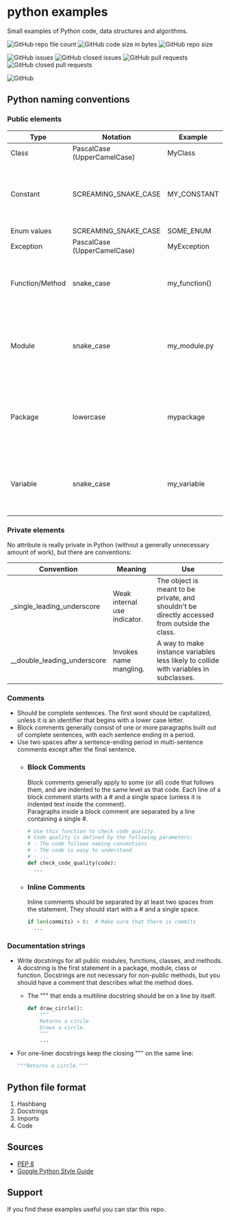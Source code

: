 # python examples

Small examples of Python code, data structures and algorithms.

![GitHub repo file count](https://img.shields.io/github/directory-file-count/rubenhortas/python_examples)
![GitHub code size in bytes](https://img.shields.io/github/languages/code-size/rubenhortas/python_examples)
![GitHub repo size](https://img.shields.io/github/repo-size/rubenhortas/python_examples)

![GitHub issues](https://img.shields.io/github/issues-raw/rubenhortas/python_examples?logo=github)
![GitHub closed issues](https://img.shields.io/github/issues-closed-raw/rubenhortas/python_examples?logo=github)
![GitHub pull requests](https://img.shields.io/github/issues-pr-raw/rubenhortas/python_examples?&logo=github)
![GitHub closed pull requests](https://img.shields.io/github/issues-pr-closed-raw/rubenhortas/python_examples?logo=github)

![GitHub](https://img.shields.io/github/license/rubenhortas/python_examples)

## Python naming conventions

### Public elements

| Type            | Notation                    | Example       | Notes                                                                             |
|-----------------|-----------------------------|---------------|-----------------------------------------------------------------------------------|
| Class           | PascalCase (UpperCamelCase) | MyClass       |                                                                                   |
| Constant        | SCREAMING_SNAKE_CASE        | MY_CONSTANT   | Uppercase single letter, word, or words. Separate words with underscores.         |
| Enum values     | SCREAMING_SNAKE_CASE        | SOME_ENUM     |                                                                                   |
| Exception       | PascalCase (UpperCamelCase) | MyException   |                                                                                   |
| Function/Method | snake_case                  | my_function() | Lowercase word or words. Separate words by underscores.                           |
| Module          | snake_case                  | my_module.py  | Short. Lowercase word or words.  Underscores can be used if improves readability. |
| Package         | lowercase                   | mypackage     | Short. Lowercase word or words. The use of underscores is discouraged.            |
| Variable        | snake_case                  | my_variable   | Lowercase single letter, word, or words. Separate words with underscores.         |

### Private elements

No attribute is really private in Python (without a generally unnecessary amount of work), but there are conventions:

| Convention                  | Meaning                      | Use                                                                                           |
|-----------------------------|------------------------------|-----------------------------------------------------------------------------------------------|
| _single_leading_underscore  | Weak internal use indicator. | The object is meant to be private, and shouldn't be directly accessed from outside the class. |
| __double_leading_underscore | Invokes name mangling.       | A way to make instance variables less likely to collide with variables in subclasses.         |

### Comments

* Should be complete sentences. The first word should be capitalized, unless it is an identifier that begins with a
  lower case letter.
* Block comments generally consist of one or more paragraphs built out of complete sentences, with each sentence ending
  in a period.
* Use two spaces after a sentence-ending period in multi-sentence comments except after the final sentence.
    * ### Block Comments
      Block comments generally apply to some (or all) code that follows them, and are indented to the same level as that
      code.
      Each line of a block comment starts with a # and a single space (unless it is indented text inside the comment).  
      Paragraphs inside a block comment are separated by a line containing a single #.

      ```python
      # Use this function to check code quality. 
      # Code quality is defined by the following parameters: 
      # - The code follows naming conventions
      # - The code is easy to understand
      # - ...
      def check_code_quality(code):
        ...
      ```

    * ### Inline Comments
      Inline comments should be separated by at least two spaces from the statement. They should start with a # and a
      single space.

      ```python
      if len(commits) > 0:  # Make sure that there is commits
        ...
      ```

### Documentation strings

* Write docstrings for all public modules, functions, classes, and methods.
  A docstring is the first statement in a package, module, class or function.
  Docstrings are not necessary for non-public methods, but you should have a comment that describes what the method
  does.
  * The """ that ends a multiline docstring should be on a line by itself.

    ```python
    def draw_circle():
        """
        Returns a circle
        Draws a circle.
        """
        ...
    ```
* For one-liner docstrings keep the closing """ on the same line:
  ```python
  """Returns a circle."""
  ```

## Python file format

  1. Hashbang
  2. Docstrings
  3. Imports
  4. Code

## Sources

* [PEP 8](https://peps.python.org/pep-0008)
* [Google Python Style Guide](https://google.github.io/styleguide/pyguide.html)

## Support

If you find these examples useful you can star this repo.
